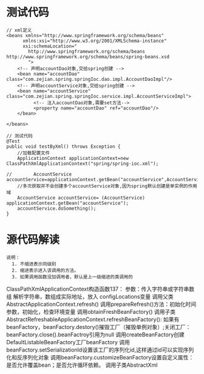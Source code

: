 # 测试代码

    // xml定义
    <beans xmlns="http://www.springframework.org/schema/beans"
          xmlns:xsi="http://www.w3.org/2001/XMLSchema-instance"
          xsi:schemaLocation="
            http://www.springframework.org/schema/beans http://www.springframework.org/schema/beans/spring-beans.xsd
            ">
        <!-- 声明accountDao对象,交给spring创建 -->
        <bean name="accountDao" class="com.zejian.spring.springIoc.dao.impl.AccountDaoImpl"/>
        <!-- 声明accountService对象,交给spring创建 -->
        <bean name="accountService" class="com.zejian.spring.springIoc.service.impl.AccountServiceImpl">
              <!-- 注入accountDao对象,需要set方法-->
              <property name="accountDao" ref="accountDao"/>
        </bean>

    </beans>

    // 测试代码
    @Test
    public void testByXml() throws Exception {
        //加载配置文件
        ApplicationContext applicationContext=new ClassPathXmlApplicationContext("spring/spring-ioc.xml");

    //        AccountService accountService=applicationContext.getBean("accountService",AccountService.class);
        //多次获取并不会创建多个accountService对象,因为spring默认创建是单实例的作用域
        AccountService accountService= (AccountService) applicationContext.getBean("accountService");
        accountService.doSomething();
    }

# 源代码解读

    说明：
      1. 不缩进表示同级别
      2. 缩进表示进入该调用的方法。
      3. 如果调用函数没加调用者，默认是上一级缩进的类调用的

ClassPathXmlApplicationContext构造函数137：
  参数：传入字符串或字符串数组
  解析字符串，数组成实际地址，放入 configLocations变量
  调用父类AbstractApplicationContext.refresh()
    调用prepareRefresh()方法：初始化时间参数，初始化，检查环境变量
    调用obtainFreshBeanFactory()
      调用子类AbstractRefreshableApplicationContext.refreshBeanFactory():
        如果有beanFactory，beanFactory.destory()摧毁工厂（摧毁单例对象）;关闭工厂：beanFactory.close().beanFactroy引用为null
        调用createBeanFactory创建DefaultListableBeanFactory工厂beanFactory
        调用beanFactory.setSerializationId设置该工厂的序列化id,这样通过id可以实现序列化和反序列化对象
        调用beanFactory.customizeBeanFactory设置自定义属性：是否允许覆盖bean；是否允许循环依赖。
        调用子类AbstractXml